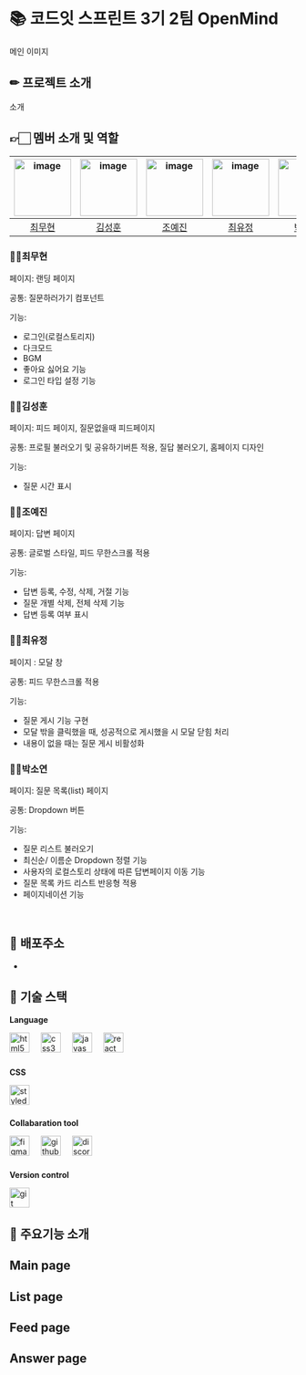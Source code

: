 # 📚 코드잇 스프린트 3기 2팀 OpenMind

메인 이미지

## ✏ 프로젝트 소개

소개





## 👉🏻 멤버 소개 및 역할


|   <img width="100" height="100" alt="image" src="https://github.com/chlangus/Codeit-First-Project/assets/129745640/1db4a57f-45d6-4b52-9e02-124ad91f0f25"> | <img width="100" alt="image" src="https://github.com/chlangus/Codeit-First-Project/assets/129745640/04aee599-2eb7-4bc4-9725-f68d60f74b19">  | <img width="100" alt="image" src='https://github.com/chlangus/Codeit-First-Project/assets/129745640/525791d7-9700-4580-b7c6-721a48144a00'> | <img width="100" height="100"  alt="image" src="https://github.com/chlangus/Codeit-First-Project/assets/129745640/140d6f03-7f48-4c0b-b4e2-24b9f610b2dd"> | <img width="100" height="100" alt="image" src="https://github.com/chlangus/Codeit-First-Project/assets/129745640/c23a67cd-7d55-4765-991b-2327da520862"> |
|:------------------------------------------------:|:--------------------------------------------:|:---------------------------------------------:|:--------------------------------------------:|:--------------------------------------------:|
|         [최무현](https://github.com/chlangus)         |       [김성훈](https://github.com/huniiiiii)       |      [조예진](https://github.com/yejiniee)       |      [최유정](https://github.com/yoojungChoii)       |      [박소연](https://github.com/soyxxn)       |

### 🙍‍♂️최무현

페이지: 랜딩 페이지 </br>

공통: 질문하러가기 컴포넌트 </br>

기능: </br>
- 로그인(로컬스토리지)
- 다크모드
- BGM
- 좋아요 싫어요 기능
- 로그인 타입 설정 기능

###  🙍‍♂️김성훈

페이지: 피드 페이지, 질문없을때 피드페이지 </br>

공통:  프로필 불러오기 및 공유하기버튼 적용, 질답 불러오기, 홈페이지 디자인</br>

기능: </br>
- 질문 시간 표시


###  🙍‍♀️조예진

페이지: 답변 페이지 </br>

공통: 글로벌 스타일, 피드 무한스크롤 적용 </br>

기능: </br> 
- 답변 등록, 수정, 삭제, 거절 기능
- 질문 개별 삭제, 전체 삭제 기능
- 답변 등록 여부 표시

###  🙍‍♀️최유정

페이지 : 모달 창 </br>

공통: 피드 무한스크롤 적용 </br>

기능: </br> 
- 질문 게시 기능 구현
- 모달 밖을 클릭했을 때, 성공적으로 게시했을 시 모달 닫힘 처리
- 내용이 없을 때는 질문 게시 비활성화

###  🙍‍♀️박소연

페이지: 질문 목록(list) 페이지 </br>

공통: Dropdown 버튼 </br>

기능: </br> 
- 질문 리스트 불러오기
- 최신순/ 이름순 Dropdown 정렬 기능
- 사용자의 로컬스토리 상태에 따른 답변페이지 이동 기능
- 질문 목록 카드 리스트 반응형 적용
- 페이지네이션 기능

</br>

## 📃 배포주소

- 

## 💾 기술 스택

**Language**

<div align="left">
  <img src="https://img.shields.io/badge/HTML5-E34F26?logo=html5&logoColor=white&style=for-the-badge" height="35" alt="html5 logo"  />
  <img width="12" />
  <img src="https://img.shields.io/badge/CSS3-1572B6?logo=css3&logoColor=white&style=for-the-badge" height="35" alt="css3 logo"  />
  <img width="12" />
  <img src="https://img.shields.io/badge/JavaScript-F7DF1E?logo=javascript&logoColor=black&style=for-the-badge" height="35" alt="javascript logo"  />
  <img width="12" />
  <img src="https://img.shields.io/badge/React-61DAFB?logo=react&logoColor=black&style=for-the-badge" height="35" alt="react logo"  />
</div>

###
  
**CSS**

<div align="left">
  <img src="https://skillicons.dev/icons?i=styledcomponents" height="35" alt="styledcomponents logo"  />
</div>

###

**Collabaration tool**

<div align="left">
  <img src="https://img.shields.io/badge/Figma-F24E1E?logo=figma&logoColor=white&style=for-the-badge" height="35" alt="figma logo"  />
  <img width="12" />
  <img src="https://img.shields.io/badge/GitHub-181717?logo=github&logoColor=white&style=for-the-badge" height="35" alt="github logo"  />
  <img width="12" />
  <img src="https://img.shields.io/badge/Discord-5865F2?logo=discord&logoColor=white&style=for-the-badge" height="35" alt="discord logo"  />
</div>

###
     
**Version control**

<div align="left">
  <img src="https://img.shields.io/badge/Git-F05032?logo=git&logoColor=white&style=for-the-badge" height="35" alt="git logo"  />
</div>

###



## 🔔 주요기능 소개

##  **Main page**

## **List page**

## **Feed page**

## **Answer page**



